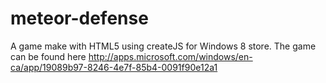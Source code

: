 meteor-defense
==============

A game make with HTML5 using createJS for Windows 8 store.
The game can be found here http://apps.microsoft.com/windows/en-ca/app/19089b97-8246-4e7f-85b4-0091f90e12a1
